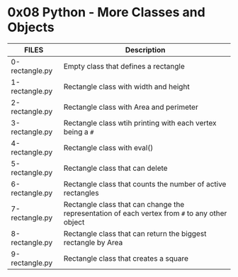 # 0x08 Python - More Classes and Objects

|FILES| Description|
|---|---|
|0-rectangle.py| Empty class that defines a rectangle|
|1-rectangle.py| Rectangle class with width and height|
|2-rectangle.py| Rectangle class with Area and perimeter|
|3-rectangle.py| Rectangle class wtih printing with each vertex being a ```#```|
|4-rectangle.py| Rectangle class with eval()|
|5-rectangle.py| Rectangle class that can delete|
|6-rectangle.py| Rectangle class that counts the number of active rectangles|
|7-rectangle.py| Rectangle class that can change the representation of each vertex from ```#``` to any other object|
|8-rectangle.py| Rectangle class that can return the biggest rectangle by Area|
|9-rectangle.py| Rectangle class that creates a square|
